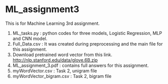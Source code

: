 # ML_assignment3
This is for Machine Learning 3rd assignment. <br /> 
1. ML_tasks.py : python codes for three models, Logistic Regression, MLP and CNN model. <br />
2. Full_Data.csv : It was created during preprocessing and the main file for this assignment. <br />
3. Download pretrained word vector from this link. http://nlp.stanford.edu/data/glove.6B.zip <br />
4. ML_assignment_3.pdf : contains full answers for this assignment. <br />
5. myWordVector.csv : Task 2, unigram file <br />
6. myWordVector_bigram.csv : Task 2, bigram file <br />
